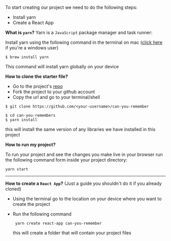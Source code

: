 To start creating our project we need to do the following steps:

- Install yarn
- Create a React App

**What is `yarn`?**
Yarn is a `JavaScript` package manager and task runner:

Install yarn using the following command in the terminal on mac ([click here](https://yarnpkg.com/en/docs/install#windows-stable) if you're a windows user)

```shell
$ brew install yarn
```

This command will install yarn globally on your device

**How to clone the starter file?**

- Go to the project's [repo](https://github.com/CODEDHQ/can-you-remember)
- Fork the project to your github account
- Copy the url and go to your terminal/shell

```shell
$ git clone https://github.com/<your-username>/can-you-remember
```

```shell
$ cd can-you-remembers
$ yarn install
```

this will install the same version of any libraries we have installed in this project

**How to run my project?**

To run your project and see the changes you make live in your browser run the following command form inside your project directory:

```shell
yarn start
```

---

**How to create a `React App`?**
(Just a guide you shouldn't do it if you already cloned)

- Using the terminal go to the location on your device where you want to create the project
- Run the following command

  ```shell
   yarn create react-app can-you-remember
  ```

  this will create a folder that will contain your project files
